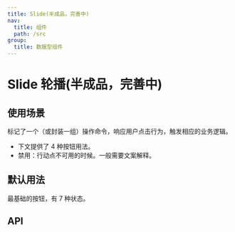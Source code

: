 ```yaml
---
title: Slide(半成品，完善中)
nav:
  title: 组件
  path: /src
group:
  title: 数据型组件
---
```


# Slide 轮播(半成品，完善中)

## 使用场景

标记了一个（或封装一组）操作命令，响应用户点击行为，触发相应的业务逻辑。

- 下文提供了 4 种按钮用法。
- 禁用：行动点不可用的时候。一般需要文案解释。

## 默认用法

最基础的按钮，有 7 种状态。
<code src="./demo/base.tsx"></code>

## API

<API id="Button"></API>
